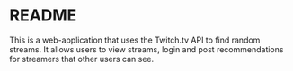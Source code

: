 # README

This is a web-application that uses the Twitch.tv API to find random streams. It allows users to view streams, login and post recommendations for streamers that other users can see. 
